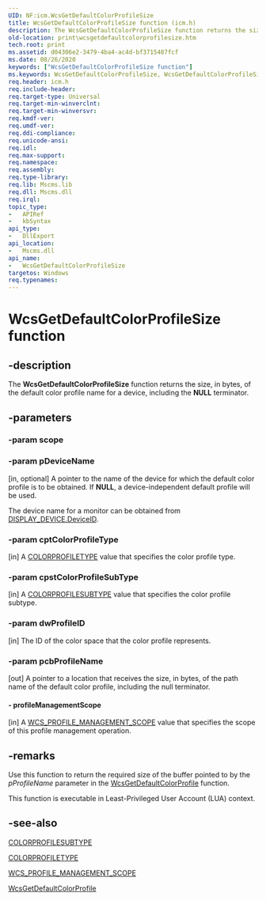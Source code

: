```yaml
---
UID: NF:icm.WcsGetDefaultColorProfileSize
title: WcsGetDefaultColorProfileSize function (icm.h)
description: The WcsGetDefaultColorProfileSize function returns the size, in bytes, of the default color profile name for a device, including the NULL terminator.
old-location: print\wcsgetdefaultcolorprofilesize.htm
tech.root: print
ms.assetid: d04306e2-3479-4ba4-ac4d-bf3715487fcf
ms.date: 08/26/2020
keywords: ["WcsGetDefaultColorProfileSize function"]
ms.keywords: WcsGetDefaultColorProfileSize, WcsGetDefaultColorProfileSize function [Print Devices], colorfnc_8259a030-267a-4d53-93fe-73e63f0e5fd7.xml, icm/WcsGetDefaultColorProfileSize, print.wcsgetdefaultcolorprofilesize
req.header: icm.h
req.include-header:
req.target-type: Universal
req.target-min-winverclnt:
req.target-min-winversvr:
req.kmdf-ver:
req.umdf-ver:
req.ddi-compliance:
req.unicode-ansi:
req.idl:
req.max-support:
req.namespace:
req.assembly:
req.type-library:
req.lib: Mscms.lib
req.dll: Mscms.dll
req.irql:
topic_type:
-   APIRef
-   kbSyntax
api_type:
-   DllExport
api_location:
-   Mscms.dll
api_name:
-   WcsGetDefaultColorProfileSize
targetos: Windows
req.typenames: 
---
```


# WcsGetDefaultColorProfileSize function

## -description

The **WcsGetDefaultColorProfileSize** function returns the size, in bytes, of the default color profile name for a device, including the **NULL** terminator.

## -parameters

### -param scope

### -param pDeviceName

[in, optional] A pointer to the name of the device for which the default color profile is to be obtained. If **NULL**, a device-independent default profile will be used.

The device name for a monitor can be obtained from [DISPLAY_DEVICE.DeviceID](https://docs.microsoft.com/windows/win32/api/wingdi/ns-wingdi-display_devicea).

### -param cptColorProfileType

[in] A [COLORPROFILETYPE](https://docs.microsoft.com/previous-versions/windows/desktop/wcs/colorprofiletype) value that specifies the color profile type.

### -param cpstColorProfileSubType

[in] A [COLORPROFILESUBTYPE](https://docs.microsoft.com/previous-versions/windows/desktop/wcs/colorprofilesubtype) value that specifies the color profile subtype.

### -param dwProfileID

[in] The ID of the color space that the color profile represents.

### -param pcbProfileName

[out] A pointer to a location that receives the size, in bytes, of the path name of the default color profile, including the null terminator.

#### - profileManagementScope

[in] A [WCS_PROFILE_MANAGEMENT_SCOPE](https://docs.microsoft.com/previous-versions/windows/desktop/wcs/wcs-profile-management-scope) value that specifies the scope of this profile management operation.

## -remarks

Use this function to return the required size of the buffer pointed to by the *pProfileName* parameter in the [WcsGetDefaultColorProfile](https://docs.microsoft.com/windows-hardware/drivers/ddi/content/icm/nf-icm-wcsgetdefaultcolorprofile) function.

This function is executable in Least-Privileged User Account (LUA) context.

## -see-also

[COLORPROFILESUBTYPE](https://docs.microsoft.com/previous-versions/windows/desktop/wcs/colorprofilesubtype)

[COLORPROFILETYPE](https://docs.microsoft.com/previous-versions/windows/desktop/wcs/colorprofiletype)

[WCS_PROFILE_MANAGEMENT_SCOPE](https://docs.microsoft.com/previous-versions/windows/desktop/wcs/wcs-profile-management-scope)

[WcsGetDefaultColorProfile](https://docs.microsoft.com/windows-hardware/drivers/ddi/content/icm/nf-icm-wcsgetdefaultcolorprofile)

